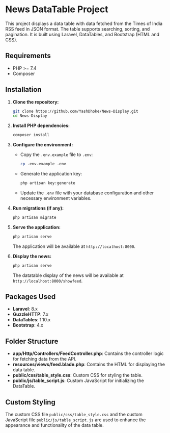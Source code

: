 # News DataTable Project

This project displays a data table with data fetched from the Times of India RSS feed in JSON format. The table supports searching, sorting, and pagination. It is built using Laravel, DataTables, and Bootstrap (HTML and CSS).

## Requirements

- PHP >= 7.4
- Composer

## Installation

1. **Clone the repository:**

    ```bash
    git clone https://github.com/YashDhoke/News-Display.git
    cd News-Display
    ```

2. **Install PHP dependencies:**

    ```bash
    composer install
    ```

3. **Configure the environment:**

    - Copy the `.env.example` file to `.env`:

      ```bash
      cp .env.example .env
      ```

    - Generate the application key:

      ```bash
      php artisan key:generate
      ```

    - Update the `.env` file with your database configuration and other necessary environment variables.

4. **Run migrations (if any):**

    ```bash
    php artisan migrate
    ```

5. **Serve the application:**

    ```bash
    php artisan serve
    ```

    The application will be available at `http://localhost:8000`.


6. **Display the news:**

    ```bash
    php artisan serve
    ```

    The datatable display of the news will be available at `http://localhost:8000/showfeed`.

## Packages Used

- **Laravel**: 8.x
- **GuzzleHTTP**: 7.x
- **DataTables**: 1.10.x
- **Bootstrap**: 4.x

## Folder Structure

- **app/Http/Controllers/FeedController.php**: Contains the controller logic for fetching data from the API.
- **resources/views/feed.blade.php**: Contains the HTML for displaying the data table.
- **public/css/table_style.css**: Custom CSS for styling the table.
- **public/js/table_script.js**: Custom JavaScript for initializing the DataTable.

## Custom Styling

The custom CSS file `public/css/table_style.css` and the custom JavaScript file `public/js/table_script.js` are used to enhance the appearance and functionality of the data table.

